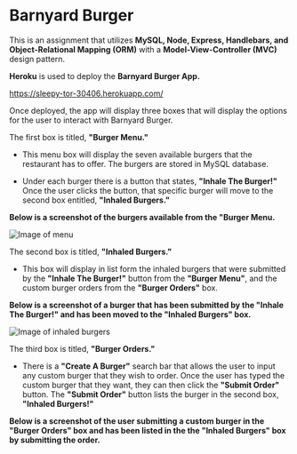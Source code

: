 # Barnyard Burger

This is an assignment that utilizes **MySQL, Node, Express, Handlebars, and Object-Relational Mapping (ORM)** with a **Model-View-Controller (MVC)** design pattern.

**Heroku** is used to deploy the **Barnyard Burger App.**

https://sleepy-tor-30406.herokuapp.com/

Once deployed, the app will display three boxes that will display the options for the user to interact with Barnyard Burger. 

The first box is titled, **"Burger Menu."**

- This menu box will display the seven available burgers that the restaurant has to offer. The burgers are stored in MySQL database.
        
- Under each burger there is a button that states, **"Inhale The Burger!"** Once the user clicks the button, that specific burger will move to the second box entitled, **"Inhaled Burgers."**

**Below is a screenshot of the burgers available from the "Burger Menu.**

![Image of menu](public/assets/images/menu.jpg)


The second box is titled, **"Inhaled Burgers."**

- This box will display in list form the inhaled burgers that were submitted by the **"Inhale The Burger!"** button from the **"Burger Menu"**, and the custom burger orders from the **"Burger Orders"** box.

**Below is a screenshot of a burger that has been submitted by the "Inhale The Burger!" and has been moved to the "Inhaled Burgers" box.**

![Image of inhaled burgers](public/assets/images/inhaled.jpg)


The third box is titled, **"Burger Orders."**

- There is a **"Create A Burger"** search bar that allows the user to input any custom burger that they wish to order. Once the user has typed the custom burger that they want, they can then click the **"Submit Order"** button. The **"Submit Order"** button lists the burger in the second box, **"Inhaled Burgers!"**

**Below is a screenshot of the user submitting a custom burger in the "Burger Orders" box and has been listed in the the "Inhaled Burgers" box by submitting the order.**



